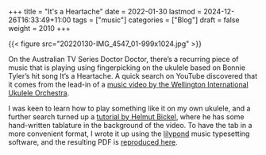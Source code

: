 +++
title = "It's a Heartache"
date = 2022-01-30
lastmod = 2024-12-26T16:33:49+11:00
tags = ["music"]
categories = ["Blog"]
draft = false
weight = 2010
+++

{{< figure src="20220130-IMG_4547_01-999x1024.jpg" >}}

On the Australian TV Series Doctor Doctor, there’s a recurring piece of music that is playing using fingerpicking on the ukulele based on Bonnie Tyler’s hit song It’s a Heartache. A quick search on YouTube discovered that it comes from the lead-in of a [music video by the Wellington International Ukulele Orchestra](https://youtu.be/GqynAAYdLW8).

I was keen to learn how to play something like it on my own ukulele, and a further search turned up a [tutorial by Helmut Bickel](https://youtu.be/pCswBsuddrc), where he has some hand-written tablature in the background of the video. To have the tab in a more convenient format, I wrote it up using the [lilypond](http://lilypond.org/) music typesetting software, and the resulting PDF is [reproduced here](20220130-heartache-tab.pdf).
